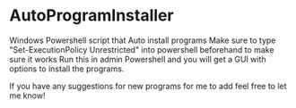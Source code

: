 # AutoProgramInstaller
Windows Powershell script that Auto install programs
Make sure to type "Set-ExecutionPolicy Unrestricted" into powershell beforehand to make sure it works
Run this in admin Powershell and you will get a GUI with options to install the programs.

If you have any suggestions for new programs for me to add feel free to let me know!
